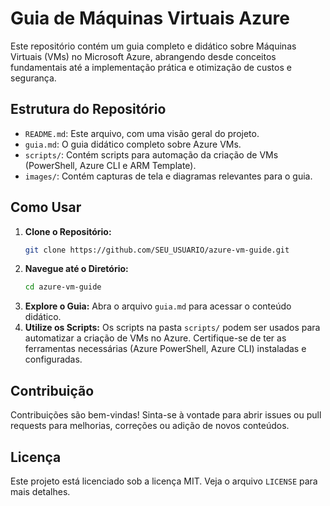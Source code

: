 # Guia de Máquinas Virtuais Azure

Este repositório contém um guia completo e didático sobre Máquinas Virtuais (VMs) no Microsoft Azure, abrangendo desde conceitos fundamentais até a implementação prática e otimização de custos e segurança.

## Estrutura do Repositório

- `README.md`: Este arquivo, com uma visão geral do projeto.
- `guia.md`: O guia didático completo sobre Azure VMs.
- `scripts/`: Contém scripts para automação da criação de VMs (PowerShell, Azure CLI e ARM Template).
- `images/`: Contém capturas de tela e diagramas relevantes para o guia.

## Como Usar

1.  **Clone o Repositório:**
    ```bash
    git clone https://github.com/SEU_USUARIO/azure-vm-guide.git
    ```
2.  **Navegue até o Diretório:**
    ```bash
    cd azure-vm-guide
    ```
3.  **Explore o Guia:** Abra o arquivo `guia.md` para acessar o conteúdo didático.
4.  **Utilize os Scripts:** Os scripts na pasta `scripts/` podem ser usados para automatizar a criação de VMs no Azure. Certifique-se de ter as ferramentas necessárias (Azure PowerShell, Azure CLI) instaladas e configuradas.

## Contribuição

Contribuições são bem-vindas! Sinta-se à vontade para abrir issues ou pull requests para melhorias, correções ou adição de novos conteúdos.

## Licença

Este projeto está licenciado sob a licença MIT. Veja o arquivo `LICENSE` para mais detalhes.

